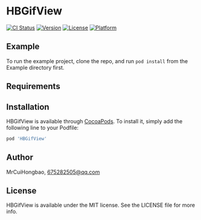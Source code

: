 # HBGifView

[![CI Status](https://img.shields.io/travis/MrCuiHongbao/HBGifView.svg?style=flat)](https://travis-ci.org/MrCuiHongbao/HBGifView)
[![Version](https://img.shields.io/cocoapods/v/HBGifView.svg?style=flat)](https://cocoapods.org/pods/HBGifView)
[![License](https://img.shields.io/cocoapods/l/HBGifView.svg?style=flat)](https://cocoapods.org/pods/HBGifView)
[![Platform](https://img.shields.io/cocoapods/p/HBGifView.svg?style=flat)](https://cocoapods.org/pods/HBGifView)

## Example

To run the example project, clone the repo, and run `pod install` from the Example directory first.

## Requirements

## Installation

HBGifView is available through [CocoaPods](https://cocoapods.org). To install
it, simply add the following line to your Podfile:

```ruby
pod 'HBGifView'
```

## Author

MrCuiHongbao, 675282505@qq.com

## License

HBGifView is available under the MIT license. See the LICENSE file for more info.
